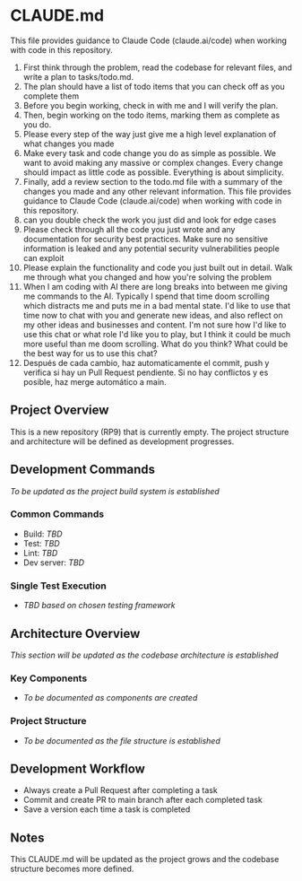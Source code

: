 # CLAUDE.md

This file provides guidance to Claude Code (claude.ai/code) when working with code in this repository.
1. First think through the problem, read the codebase for relevant files, and write a plan to tasks/todo.md.
2. The plan should have a list of todo items that you can check off as you complete them
3. Before you begin working, check in with me and I will verify the plan.
4. Then, begin working on the todo items, marking them as complete as you do.
5. Please every step of the way just give me a high level explanation of what changes you made
6. Make every task and code change you do as simple as possible. We want to avoid making any massive or complex changes. Every change should impact as little code as possible. Everything is about simplicity.
7. Finally, add a review section to the todo.md file with a summary of the changes you made and any other relevant information.
This file provides guidance to Claude Code (claude.ai/code) when working with code in this repository.
8. can you double check the work you just did and look for edge cases
9. Please check through all the code you just wrote and any documentation for security best practices. Make sure no sensitive information is leaked and any potential security vulnerabilities people can exploit
10. Please explain the functionality and code you just built out in detail. Walk me through what you changed and how you're solving the problem
11. When I am coding with AI there are long breaks into between me giving me commands to the AI. Typically I spend that time doom scrolling which distracts me and puts me in a bad mental state. I'd like to use that time now to chat with you and generate new ideas, and also reflect on my other ideas and businesses and content. I'm not sure how I'd like to use this chat or what role I'd like you to play, but I think it could be much more useful than me doom scrolling. What do you think? What could be the best way for us to use this chat?
12. Después de cada cambio, haz automaticamente el commit, push y verifica si hay un Pull Request pendiente. Si no hay conflictos y es posible, haz merge automático a main. 
## Project Overview

This is a new repository (RP9) that is currently empty. The project structure and architecture will be defined as development progresses.

## Development Commands

*To be updated as the project build system is established*

### Common Commands
- Build: *TBD*
- Test: *TBD*
- Lint: *TBD*
- Dev server: *TBD*

### Single Test Execution
- *TBD based on chosen testing framework*

## Architecture Overview

*This section will be updated as the codebase architecture is established*

### Key Components
- *To be documented as components are created*

### Project Structure
- *To be documented as the file structure is established*

## Development Workflow

- Always create a Pull Request after completing a task
- Commit and create PR to main branch after each completed task
- Save a version each time a task is completed

## Notes

This CLAUDE.md will be updated as the project grows and the codebase structure becomes more defined.